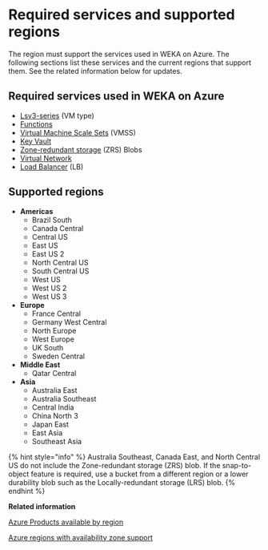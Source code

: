 # Required services and supported regions

The region must support the services used in WEKA on Azure. The following sections list these services and the current regions that support them. See the related information below for updates.

## Required services used in WEKA on Azure

* [Lsv3-series](https://learn.microsoft.com/en-us/azure/virtual-machines/lsv3-series) (VM type)
* [Functions](https://learn.microsoft.com/en-us/azure/azure-functions/)
* [Virtual Machine Scale Sets](https://learn.microsoft.com/en-us/azure/virtual-machine-scale-sets/) (VMSS)
* [Key Vault](https://learn.microsoft.com/en-us/azure/key-vault/general/)
* [Zone-redundant storage](https://learn.microsoft.com/en-us/azure/storage/common/storage-redundancy#zone-redundant-storage) (ZRS) Blobs
* [Virtual Network](https://learn.microsoft.com/en-us/azure/virtual-network/)
* [Load Balancer](https://learn.microsoft.com/en-us/azure/load-balancer/) (LB)

## Supported regions

* **Americas**
  * Brazil South
  * Canada Central
  * Central US
  * East US
  * East US 2
  * North Central US
  * South Central US
  * West US
  * West US 2
  * West US 3
* **Europe**
  * France Central
  * Germany West Central
  * North Europe
  * West Europe
  * UK South
  * Sweden Central
* **Middle East**
  * Qatar Central
* **Asia**
  * Australia East
  * Australia Southeast
  * Central India
  * China North 3
  * Japan East
  * East Asia
  * Southeast Asia

{% hint style="info" %}
Australia Southeast, Canada East, and North Central US do not include the Zone-redundant storage (ZRS) blob. If the snap-to-object feature is required, use a bucket from a different region or a lower durability blob such as the Locally-redundant storage (LRS) blob.
{% endhint %}



**Related information**

[Azure Products available by region](https://azure.microsoft.com/en-us/explore/global-infrastructure/products-by-region/?products=storage)

[Azure regions with availability zone support](https://learn.microsoft.com/en-us/azure/reliability/availability-zones-service-support#azure-regions-with-availability-zone-support)
